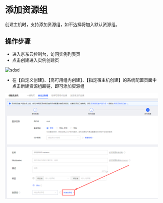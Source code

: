 # 添加资源组

创建主机时，支持添加资源组，如不选择将加入默认资源组。

## 操作步骤

- 进入京东云控制台，访问实例列表页
- 点击创建进入实例创建页

![sdsd](../../../../../image/Elastic-Compute/Virtual-Machine/image(2).png)

- 在【自定义创建】、【高可用组内创建】、【指定宿主机创建】的系统配置页面中点击新建资源组超链，即可添加资源组

![sdsd](../../../../../image/Elastic-Compute/Virtual-Machine/image-3.png)
